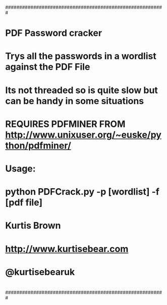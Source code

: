 #########################################################
# PDF Password cracker
#
# Trys all the passwords in a wordlist against the PDF File
# Its not threaded so is quite slow but can be handy in some situations
#
#
#       REQUIRES PDFMINER FROM http://www.unixuser.org/~euske/python/pdfminer/
#
#       Usage:
#       python PDFCrack.py -p [wordlist] -f [pdf file]
#
#
# Kurtis Brown
# http://www.kurtisebear.com
# @kurtisebearuk
#
#########################################################
